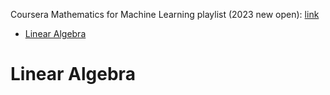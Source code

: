 Coursera Mathematics for Machine Learning playlist (2023 new open): [link](https://www.coursera.org/specializations/mathematics-for-machine-learning-and-data-science)<br/>

- [Linear Algebra](#1) 

<h1 id="1">Linear Algebra </h1>
